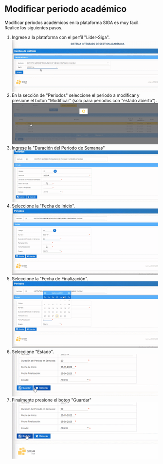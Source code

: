 # **Modificar periodo académico**
Modificar periodos académicos en la plataforma SIGA es muy facil.  
Realice los siguientes pasos.  
1. Ingrese a la plataforma con el perfil "Lider-Siga".
![MODPER1](MODPER_1.gif)   
2. En la sección de "Periodos" seleccione el periodo a modificar y presione el botón "Modificar" (solo para periodos con "estado abierto").   
 ![MODPER2](MODPER_2.gif)
3. Ingrese la "Duración del Periodo de Semanas"
 ![MODPER3](MODPER_3.gif) 
4. Seleccione la "Fecha de Inicio". 
 ![MODPER4](MODPER_4.gif)
5. Seleccione la "Fecha de Finalización".
 ![MODPER5](MODPER_5.gif)
6. Seleccione "Estado".
 ![MODPER6](MODPER_6.gif)
7. Finalmente presione el boton "Guardar"
 ![MODPER7](MODPER_7.gif)